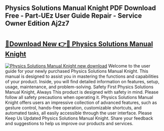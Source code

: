 ## Physics Solutions Manual Knight PDF Download Free - Part-UEz User Guide Repair - Service Owner Edition Aj2z7

# <h2><a href="http://bc70676.oget.top/?id=Physics+Solutions+Manual+Knight">🔗Download New 👉🔴 Physics Solutions Manual Knight</a></h2>

[![Physics Solutions Manual Knight new download](https://i.imgur.com/5g1atiW.png)](http://bc70676.oget.top/?id=Physics+Solutions+Manual+Knight)
Welcome to the user guide for your newly purchased Physics Solutions Manual Knight. This manual is designed to assist you in mastering the functions and capabilities of your product. Inside, you will find detailed information on features, setup, usage, maintenance, and problem-solving. Safety First Physics Solutions Manual Knight, Always This product is designed with safety in mind. Please follow all safety precautions when operating it. Physics Solutions Manual Knight offers users an impressive collection of advanced features, such as gesture control, hands-free operation, customizable shortcuts, and automated tasks, all easily accessible through the user interface. Please Keep Us Updated Physics Solutions Manual Knight. Share your feedback and suggestions to help us improve our products and services.
